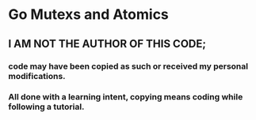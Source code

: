 # Go Mutexs and Atomics

## I AM NOT THE AUTHOR OF THIS CODE; 
### code may have been copied as such or received my personal modifications.
### All done with a learning intent, copying means coding while following a tutorial.
